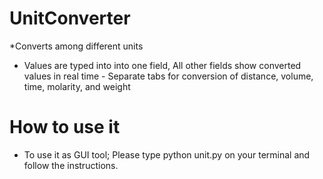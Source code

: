 # UnitConverter

*Converts among different units

- Values are typed into into one field, 
All other fields show converted values in real time - Separate tabs for conversion of distance, volume, time, molarity, and weight

# How to use it



* To use it as GUI tool; Please type python unit.py on your terminal and follow the instructions.  

